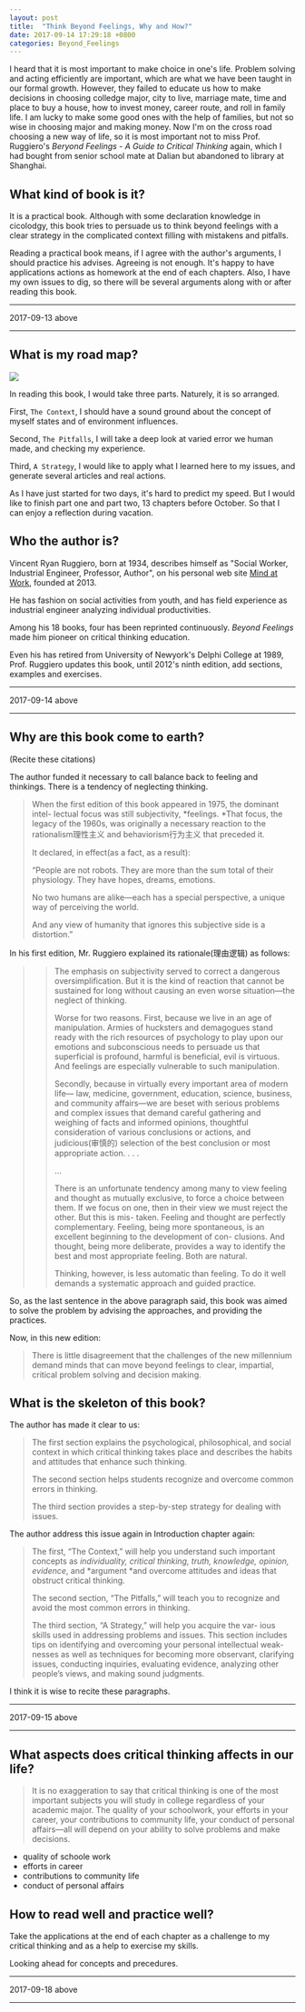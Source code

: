 ```yaml
---
layout: post
title:  "Think Beyond Feelings, Why and How?"
date: 2017-09-14 17:29:18 +0800
categories: Beyond_Feelings
---
```


I heard that it is most important to make choice in one's life. Problem solving and acting efficiently are important, which are what we have been taught in our formal growth. However, they failed to educate us how to make decisions in choosing colledge major, city to live, marriage mate, time and place to buy a house, how to invest money, career route, and roll in family life. I am lucky to make some good ones with the help of families, but not so wise in choosing major and making money. Now I'm on the cross road choosing a new way of life, so it is most important not to miss Prof. Ruggiero's *Beryond Feelings - A Guide to Critical Thinking* again, which I had bought from senior school mate at Dalian but abandoned to library at Shanghai.

## What kind of book is it?

It is a practical book. Although with some declaration knowledge in cicolodgy, this book tries to persuade us to think beyond feelings with a clear strategy in the complicated context filling with mistakens and pitfalls.

Reading a practical book means, if I agree with the author's arguments, I should practice his advises. Agreeing is not enough. It's happy to have applications actions as homework at the end of each chapters. Also, I have my own issues to dig, so there will be several arguments along with or after reading this book.

---

2017-09-13 above

---

## What is my road map?

![](https://ws3.sinaimg.cn/large/006tKfTcgy1fjj703wqosj30t614e0yw.jpg)

In reading this book, I would take three parts. Naturely, it is so arranged. 

First, `The Context`, I should have a sound ground about the concept of myself states and of environment influences.

Second, `The Pitfalls`, I will take a deep look at varied error we human made, and checking my experience.

Third, `A Strategy`, I would like to apply what I learned here to my issues, and generate several articles and real actions.

As I have just started for two days, it's hard to predict my speed. But I would like to finish part one and part  two, 13 chapters before October. So that I can enjoy a reflection during vacation. 

## Who the author is?

Vincent Ryan Ruggiero, born at 1934, describes himself as "Social Worker, Industrial Engineer, Professor, Author", on his personal web site [Mind at Work](https://mind-at-work.com/), founded at 2013.

He has fashion on social activities from youth, and has field experience as industrial engineer analyzing individual productivities.

Among his 18 books, four has been reprinted continuously. *Beyond Feelings* made him pioneer on critical thinking education. 

Even his has retired from University of Newyork's Delphi College at 1989, Prof. Ruggiero updates this book, until 2012's ninth edition, add sections, examples and exercises. 

---

2017-09-14 above

---

## Why are this book come to earth?

(Recite these citations)

The author funded it necessary to call balance back to feeling and thinkings. There is a tendency of neglecting thinking.

> When the first edition of this book appeared in 1975, the dominant intel- lectual focus was still subjectivity, *feelings. *That focus, the legacy of the 1960s, was originally a necessary reaction to the rationalism理性主义 and behaviorism行为主义 that preceded it. 
>
> It declared, in effect(as a fact, as a result): 
>
> “People are not robots. They are more than the sum total of their physiology. They have hopes, dreams, emotions. 
>
> No two humans are alike—each has a special perspective, a unique way of perceiving the world. 
>
> And any view of humanity that ignores this subjective side is a distortion.” 

In his first edition, Mr. Ruggiero explained its rationale(理由逻辑) as follows:

> > The emphasis on subjectivity served to correct a dangerous oversimplification. But it is the kind of reaction that cannot be sustained for long without causing an even worse situation—the neglect of thinking. 
> >
> > Worse for two reasons. First, because we live in an age of manipulation. Armies of hucksters and demagogues stand ready with the rich resources of psychology to play upon our emotions and subconscious needs to persuade us that superficial is profound, harmful is beneficial, evil is virtuous. And feelings are especially vulnerable to such manipulation.
> >
> > Secondly, because in virtually every important area of modern life— law, medicine, government, education, science, business, and community affairs—we are beset with serious problems and complex issues that demand careful gathering and weighing of facts and informed opinions, thoughtful consideration of various conclusions or actions, and judicious(审慎的) selection of the best conclusion or most appropriate action. . . .
> >
> > ...
> >
> > There is an unfortunate tendency among many to view feeling and thought as mutually exclusive, to force a choice between them. If we focus on one, then in their view we must reject the other. But this is mis- taken. Feeling and thought are perfectly complementary. Feeling, being more spontaneous, is an excellent beginning to the development of con- clusions. And thought, being more deliberate, provides a way to identify the best and most appropriate feeling. Both are natural.
> >
> > Thinking, however, is less automatic than feeling. To do it well demands a systematic approach and guided practice.

So, as the last sentence in the above paragraph said, this book was aimed to solve the problem by advising the approaches, and providing the practices.

Now, in this new edition:

> There is little disagreement that the challenges of the new millennium demand minds that can move beyond feelings to clear, impartial, critical problem solving and decision making.

## What is the skeleton of this book?

The author has made it clear to us:

>  The first section explains the psychological, philosophical, and social context in which critical thinking takes place and describes the habits and attitudes that enhance such thinking. 
>
>  The second section helps students recognize and overcome common errors in thinking. 
>
>  The third section provides a step-by-step strategy for dealing with issues.

The author address this issue again in Introduction chapter again:

> The first, “The Context,” will help you understand such important concepts as *individuality, critical thinking, truth, knowledge, opinion, evidence*, and *argument *and overcome attitudes and ideas that obstruct critical thinking.
>
> The second section, “The Pitfalls,” will teach you to recognize and avoid the most common errors in thinking.
>
> The third section, “A Strategy,” will help you acquire the var- ious skills used in addressing problems and issues. This section includes tips on identifying and overcoming your personal intellectual weak- nesses as well as techniques for becoming more observant, clarifying issues, conducting inquiries, evaluating evidence, analyzing other people’s views, and making sound judgments.

I think it is wise to recite these paragraphs.

---

2017-09-15 above

---

## What aspects does critical thinking affects in our life?

> It is no exaggeration to say that critical thinking is one of the most important subjects you will study in college regardless of your academic major. The quality of your schoolwork, your efforts in your career, your contributions to community life, your conduct of personal affairs—all will depend on your ability to solve problems and make decisions.

* quality of schoole work
* efforts in career
* contributions to community life
* conduct of personal affairs

## How to read well and practice well?

Take the applications at the end of each chapter as a challenge to my critical thinking and as a help to exercise my skills.

Looking ahead for concepts and precedures.

---

2017-09-18 above

---

